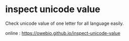 # inspect unicode value

Check unicode value of one letter for all language easily.

online : https://owebio.github.io/inspect-unicode-value



